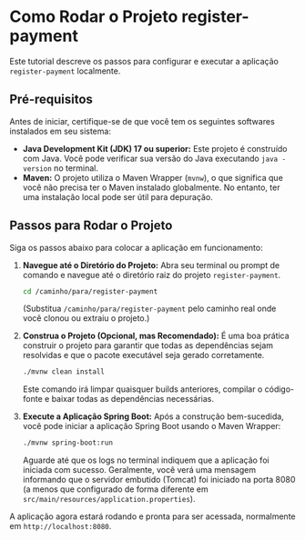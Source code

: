 # Como Rodar o Projeto register-payment

Este tutorial descreve os passos para configurar e executar a aplicação `register-payment` localmente.

## Pré-requisitos

Antes de iniciar, certifique-se de que você tem os seguintes softwares instalados em seu sistema:

- **Java Development Kit (JDK) 17 ou superior:** Este projeto é construído com Java. Você pode verificar sua versão do Java executando `java -version` no terminal.
- **Maven:** O projeto utiliza o Maven Wrapper (`mvnw`), o que significa que você não precisa ter o Maven instalado globalmente. No entanto, ter uma instalação local pode ser útil para depuração.

## Passos para Rodar o Projeto

Siga os passos abaixo para colocar a aplicação em funcionamento:

1.  **Navegue até o Diretório do Projeto:**
    Abra seu terminal ou prompt de comando e navegue até o diretório raiz do projeto `register-payment`.

    ```bash
    cd /caminho/para/register-payment
    ```

    (Substitua `/caminho/para/register-payment` pelo caminho real onde você clonou ou extraiu o projeto.)

2.  **Construa o Projeto (Opcional, mas Recomendado):**
    É uma boa prática construir o projeto para garantir que todas as dependências sejam resolvidas e que o pacote executável seja gerado corretamente.

    ```bash
    ./mvnw clean install
    ```

    Este comando irá limpar quaisquer builds anteriores, compilar o código-fonte e baixar todas as dependências necessárias.

3.  **Execute a Aplicação Spring Boot:**
    Após a construção bem-sucedida, você pode iniciar a aplicação Spring Boot usando o Maven Wrapper:

    ```bash
    ./mvnw spring-boot:run
    ```

    Aguarde até que os logs no terminal indiquem que a aplicação foi iniciada com sucesso. Geralmente, você verá uma mensagem informando que o servidor embutido (Tomcat) foi iniciado na porta 8080 (a menos que configurado de forma diferente em `src/main/resources/application.properties`).

A aplicação agora estará rodando e pronta para ser acessada, normalmente em `http://localhost:8080`.
